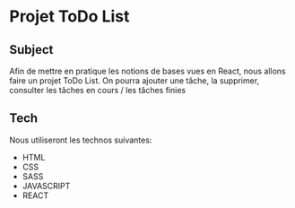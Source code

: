 # Projet ToDo List
## Subject

Afin de mettre en pratique les notions de bases vues en React, nous allons faire un projet ToDo List.
On pourra ajouter une tâche, la supprimer, consulter les tâches en cours / les tâches finies

## Tech

Nous utiliseront les technos suivantes:

-  HTML
-  CSS
-  SASS
-  JAVASCRIPT
-  REACT